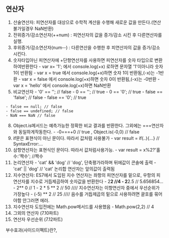 ## 연산자
  1. 산술연산자: 피연산자를 대상으로 수학적 계산을 수행해 새로운 값을 만든다.(연산불가일경우 NaN반환)
  2. 전위증가/감소연산자(++num) : 피연산자의 값을 증가/감소 시킨 후 다른연산자를 실행.
  3. 후위증가/감소연산자(num--) : 다른연산을 수행한 후 피연산자의 값을 증가/감소 시킨다.
  4. 숫자타입아닌 피연산자에 +단항연산자를 사용하면 피연산자를 숫자 타입으로 변환하여반환한다
    - var x= '1'; 에서 console.log(+x) 로하면 문자열 '1'이아니라 숫자1이 반환됨
    - var x = true 에서 console.log(+x)하면 숫자 1이 반환됨,(-x)는 -1반환
    - var x = false 에서 console.log(+x)하면 숫자 0이 반환됨,(-x)는 -0반환
    - var x = 'hello' 에서 console.log(+x)하면 NaN반환
  7. 비교연산자
    - '0' == ''; // false
    - 0 == ''; // true
    - 0 == '0'; // true
    - false == 'false'; // false
    - false == '0'; // true


    
    - false == null; // false
    - false == undefined; // false
    - NaN === NaN // false
  8. Object.is메서드는 예측가능한 정확한 비교 결과를 반환한다. 그외에는 ===연산자와 동일하게작동한다.
    - -0===+0 // true ,   Object.is(-0,0) // false
  9. if문은 표현식이 아닌 문이다. 따라서 값처럼 사용불가
    - var result = if(..){...} // SyntaxError:...
  10. 삼항연산자는 표현식인 문이다. 따라서 값처럼사용가능.
    - var result = x%2?'홀수:'짝수'; //짝수
  11. 논리연산자
    - 'cat' && 'dog' // 'dog',   단축평가라하며 뒤에값이 콘솔에 출력
    - 'cat' || 'dog' // 'cat' 논리합 연산자는 앞의값이 출력됨
  12. 지수연산자: ES7에서 도입된 지수 연산자는 좌항의 피연산자를 밑으로, 우항의 피연산자를 지수로 거듭제곱하여 숫자값을 반환한다
    - 2**2 //4
    - 2**2.5 // 5.656854...
    - 2** 0 // 1
    - 2 * 5 ** 2 // 50 //// 지수연산자는 이항연산자 중에서 우선순위가 가장높다
    - (-5) ** 2 // 25  //// 음수를 거듭제곱의 밑으로 사용하려면 괄호를 묶어야함 안그러면 에러.
  13. 지수연산자 도입전에는 Math.pow메서드를 사용했음
    - Math.pow(2,2) // 4
  14. 그외의 연산자 (7.10파트)
  15. 연산자 우선순위 (7.12파트)



부수효과(사이드이펙트)란?, 
